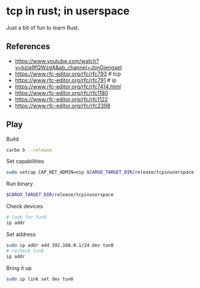 tcp in rust; in userspace
=========================

Just a bit of fun to learn Rust.

References
----------

 - https://www.youtube.com/watch?v=bzja9fQWzdA&ab_channel=JonGjengset
 - https://www.rfc-editor.org/rfc/rfc793  # tcp
 - https://www.rfc-editor.org/rfc/rfc791  # ip
 - https://www.rfc-editor.org/rfc/rfc7414.html
 - https://www.rfc-editor.org/rfc/rfc1180
 - https://www.rfc-editor.org/rfc/rfc1122
 - https://www.rfc-editor.org/rfc/rfc2398

Play
----

Build

```sh
carbo b --release
```

Set capabilities

```sh
sudo setcap CAP_NET_ADMIN=eip $CARGO_TARGET_DIR/release/tcpinuserspace
```

Run binary

```sh
$CARGO_TARGET_DIR/release/tcpinuserspace
```

Check devices

```sh
# look for tun0
ip addr
```

Set address

```sh
sudo ip addr add 192.168.0.1/24 dev tun0
# recheck tun0
ip addr
```

Bring it up

```sh
sudo ip link set dev tun0
```
